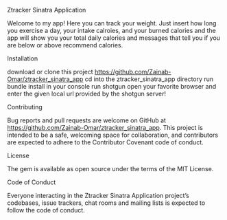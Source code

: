 Ztracker Sinatra Application

Welcome to my app! Here you can track your weight. Just insert how long you exercise a day, your intake calroies, and your burned calories and the app will show you your total daily calories and messages that tell you if you are below or above recommend calories.

Installation

download or clone this project https://github.com/Zainab-Omar/ztracker_sinatra_app
cd into the  ztracker_sinatra_app directory
run bundle install in your console
run shotgun
open your favorite browser and enter the given local url provided by the shotgun server!


Contributing

Bug reports and pull requests are welcome on GitHub at https://github.com/Zainab-Omar/ztracker_sinatra_app. This project is intended to be a safe, welcoming space for collaboration, and contributors are expected to adhere to the Contributor Covenant code of conduct.

License

The gem is available as open source under the terms of the MIT License.

Code of Conduct

Everyone interacting in the Ztracker Sinatra Application project’s codebases, issue trackers, chat rooms and mailing lists is expected to follow the code of conduct.
